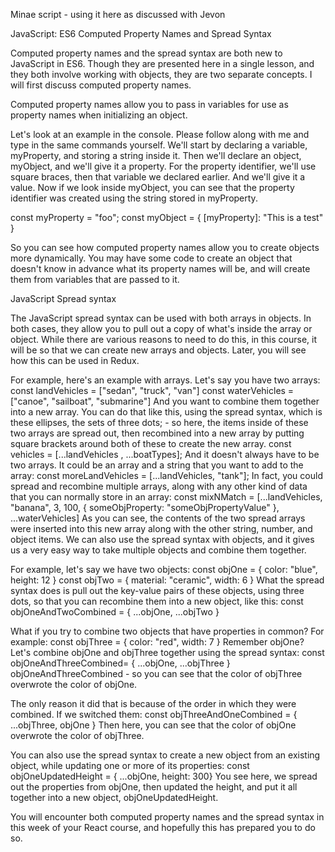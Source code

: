 
Minae script - using it here as discussed with Jevon

JavaScript: ES6 Computed Property Names and Spread Syntax

Computed property names and the spread syntax are both new to JavaScript in ES6. Though they are presented here in a single lesson, and they both involve working with objects, they are two separate concepts. I will first discuss computed property names.

Computed property names allow you to pass in variables for use as property names when initializing an object.

Let's look at an example in the console. Please follow along with me and type in the same commands yourself. We'll start by declaring a variable, myProperty, and storing a string inside it.
Then we'll declare an object, myObject, and we'll give it a property. For the property identifier, we'll use square braces, then that variable we declared earlier. And we'll give it a value.
Now if we look inside myObject, you can see that the property identifier was created using the string stored in myProperty. 

const myProperty = "foo";
const myObject = { [myProperty]: "This is a test" }

So you can see how computed property names allow you to create objects more dynamically. You may have some code to create an object that doesn't know in advance what its property names will be, and will create them from variables that are passed to it. 

JavaScript Spread syntax


The JavaScript spread syntax can be used with both arrays in objects. In both cases, they allow you to pull out a copy of what's inside the array or object. While there are various reasons to need to do this, in this course, it will be so that we can create new arrays and objects. Later, you will see how this can be used in Redux. 

For example, here's an example with arrays. Let's say you have two arrays:
const landVehicles = ["sedan", "truck", "van"]
const waterVehicles = ["canoe", "sailboat", "submarine"]
And you want to combine them together into a new array. You can do that like this, using the spread syntax, which is these ellipses, the sets of three dots;  - so here, the items inside of these two arrays are spread out, then recombined into a new array by putting square brackets around both of these to create the new array. 
const vehicles = [...landVehicles , ...boatTypes];
And it doesn't always have to be two arrays. It could be an array and a string that you want to add to the array:
const moreLandVehicles = [...landVehicles, "tank"];
In fact, you could spread and recombine multiple arrays, along with any other kind of data that you can normally store in an array:
const mixNMatch = [...landVehicles, "banana", 3, 100, { someObjProperty: "someObjPropertyValue" }, ...waterVehicles]
As you can see, the contents of the two spread arrays were inserted into this new array along with the other string, number, and object items. 
We can also use the spread syntax with objects, and it gives us a very easy way to take multiple objects and combine them together. 

For example, let's say we have two objects:
const objOne = { color: "blue", height: 12 }
const objTwo = { material: "ceramic", width: 6 }
What the spread syntax does is pull out the key-value pairs of these objects, using three dots,   so that you can recombine them into a new object, like this:
const objOneAndTwoCombined = { ...objOne, ...objTwo }

What if you try to combine two objects that have properties in common? For example:
const objThree = { color: "red", width: 7 }
Remember objOne? Let's combine objOne and objThree together using the spread syntax:
const objOneAndThreeCombined= { ...objOne, ...objThree }
objOneAndThreeCombined - so you can see that the color of objThree overwrote the color of objOne.

The only reason it did that is because of the order in which they were combined. If we switched them:
const objThreeAndOneCombined = { ...objThree, objOne }
Then here, you can see that the color of objOne overwrote the color of objThree. 

You can also use the spread syntax to create a new object from an existing object, while updating one or more of its properties:
const objOneUpdatedHeight = { ...objOne, height: 300}
You see here, we spread out the properties from objOne, then updated the height, and put it all together into a new object, objOneUpdatedHeight. 

You will encounter both computed property names and the spread syntax in this week of your React course, and hopefully this has prepared you to do so. 

